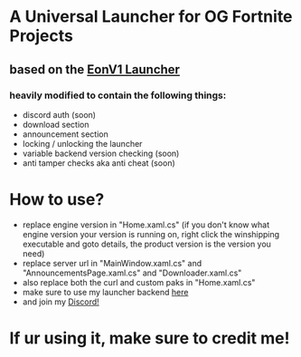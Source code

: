 # A Universal Launcher for OG Fortnite Projects
## based on the [EonV1 Launcher](https://github.com/eonfn/Launcher-V1)
### heavily modified to contain the following things:
- discord auth (soon)
- download section
- announcement section
- locking / unlocking the launcher
- variable backend version checking (soon)
- anti tamper checks aka anti cheat (soon)

# How to use?
- replace engine version in "Home.xaml.cs" (if you don't know what engine version your version is running on, right click the winshipping executable and goto details, the product version is the version you need)
- replace server url in "MainWindow.xaml.cs" and "AnnouncementsPage.xaml.cs" and "Downloader.xaml.cs"
- also replace both the curl and custom paks in "Home.xaml.cs"
- make sure to use my launcher backend [here](https://github.com/ApfelTeeSaft/STW-Reborn-Launcher-Backend-Public)
- and join my [Discord!](https://discord.gg/prBnJaThgR)

# If ur using it, make sure to credit me!
